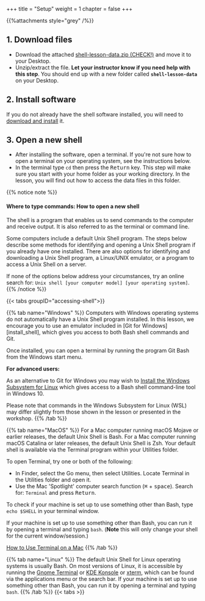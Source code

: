 +++
title = "Setup"
weight = 1
chapter = false
+++

{{%attachments style="grey" /%}}

## 1. Download files

- Download the attached [shell-lesson-data.zip (CHECK!)](https://pawsey-internships.github.io/intro-unix-shell/0-setup/_index.files/shell-lesson-data.zip) and move it to your Desktop.
- Unzip/extract the file.
   **Let your instructor know if you need help with this step**.
   You should end up with a new folder called **`shell-lesson-data`** on your Desktop.

## 2. Install software
If you do not already have the shell software installed, you will need to
[download and install](https://carpentries.github.io/workshop-template/#shell) it.

## 3. Open a new shell

- After installing the software, open a terminal.
   If you're not sure how to open a terminal on your operating system, see the instructions below.
- In the terminal type `cd` then press the <kbd>Return</kbd> key.
   This step will make sure you start with your home folder as your working directory. In the lesson, you will find 
   out how to access the data files in this folder.

{{% notice note %}}
#### Where to type commands: How to open a new shell

The shell is a program that enables us to send commands to the computer and receive output.
It is also referred to as the terminal or command line.

Some computers include a default Unix Shell program.
The steps below describe some methods for identifying and opening
a Unix Shell program if you already have one installed.
There are also options for identifying and downloading a Unix Shell program,
a Linux/UNIX emulator, or a program to access a Unix Shell on a server.

If none of the options below address your circumstances,
try an online search for: `Unix shell [your computer model] [your operating system]`.
{{% /notice %}}

{{< tabs groupID="accessing-shell">}}

{{% tab name="Windows" %}}
Computers with Windows operating systems do not automatically have a Unix Shell program
installed.
In this lesson, we encourage you to use an emulator included in [Git for Windows][install_shell],
which gives you access to both Bash shell commands and Git.

Once installed, you can open a terminal by running the program Git Bash from the Windows start
menu.

**For advanced users:**

As an alternative to Git for Windows you may wish to [Install the Windows Subsystem for Linux](https://docs.microsoft.com/en-us/windows/wsl/install-win10)
which gives access to a Bash shell command-line tool in Windows 10.

Please note that commands in the Windows Subsystem for Linux (WSL) may differ slightly
from those shown in the lesson or presented in the workshop.
{{% /tab %}}

{{% tab name="MacOS" %}}
For a Mac computer running macOS Mojave or earlier releases, the default Unix Shell is Bash.
For a Mac computer running macOS Catalina or later releases, the default Unix Shell is Zsh.
Your default shell is available via the Terminal program within your Utilities folder.

To open Terminal, try one or both of the following:
* In Finder, select the Go menu, then select Utilities.
  Locate Terminal in the Utilities folder and open it.
* Use the Mac 'Spotlight' computer search function (<kbd>⌘</kbd> + <kbd>space</kbd>).
  Search for: `Terminal` and press <kbd>Return</kbd>.

To check if your machine is set up to use something other than Bash,
type `echo $SHELL` in your terminal window.

If your machine is set up to use something other than Bash,
you can run it by opening a terminal and typing `bash`.
  (<b>Note</b> this will only change your shell for the current window/session.)

[How to Use Terminal on a Mac](http://www.macworld.co.uk/feature/mac-software/how-use-terminal-on-mac-3608274/)
{{% /tab %}}

{{% tab name="Linux" %}}
The default Unix Shell for Linux operating systems is usually Bash.
On most versions of Linux, it is accessible by running the
[Gnome Terminal](https://help.gnome.org/users/gnome-terminal/stable/) or [KDE Konsole](https://konsole.kde.org/) or [xterm](https://en.wikipedia.org/wiki/Xterm),
which can be found via the applications menu or the search bar.
If your machine is set up to use something other than Bash,
you can run it by opening a terminal and typing `bash`.
{{% /tab %}}
{{< tabs >}}

